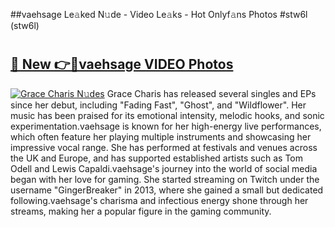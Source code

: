 ##vaehsage Le𝚊ked N𝚞de - Video Le𝚊ks - Hot Onlyf𝚊ns Photos #stw6l (stw6l)

# <h2><a href="https://mediaupload.pro?title=vaehsage&ref=9FEB">🔗 New 👉🔴vaehsage VIDEO Photos</a></h2>

[![Grace Charis N𝚞des](https://i.imgur.com/rIISA9y.gif)](https://mediaupload.pro?title=vaehsage&ref=9FEB)
Grace Charis has released several singles and EPs since her debut, including "Fading Fast", "Ghost", and "Wildflower". Her music has been praised for its emotional intensity, melodic hooks, and sonic experimentation.vaehsage is known for her high-energy live performances, which often feature her playing multiple instruments and showcasing her impressive vocal range. She has performed at festivals and venues across the UK and Europe, and has supported established artists such as Tom Odell and Lewis Capaldi.vaehsage's journey into the world of social media began with her love for gaming. She started streaming on Twitch under the username "GingerBreaker" in 2013, where she gained a small but dedicated following.vaehsage's charisma and infectious energy shone through her streams, making her a popular figure in the gaming community.
